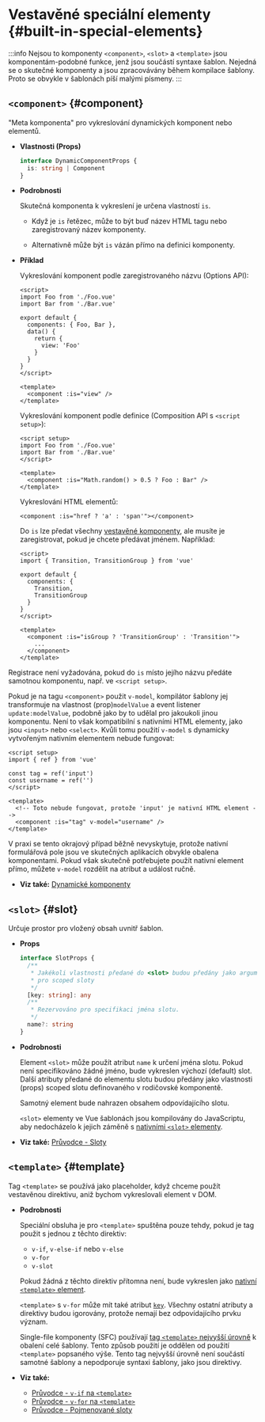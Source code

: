 # Vestavěné speciální elementy {#built-in-special-elements}

:::info Nejsou to komponenty
`<component>`, `<slot>` a `<template>` jsou komponentám-podobné funkce, jenž jsou součástí syntaxe šablon. Nejedná se o skutečné komponenty a jsou zpracovávány během kompilace šablony. Proto se obvykle v šablonách píší malými písmeny.
:::

## `<component>` {#component}

"Meta komponenta" pro vykreslování dynamických komponent nebo elementů.

- **Vlastnosti (Props)**

  ```ts
  interface DynamicComponentProps {
    is: string | Component
  }
  ```

- **Podrobnosti**

  Skutečná komponenta k vykreslení je určena vlastností `is`.

  - Když je `is` řetězec, může to být buď název HTML tagu nebo zaregistrovaný název komponenty.

  - Alternativně může být `is` vázán přímo na definici komponenty.

- **Příklad**

  Vykreslování komponent podle zaregistrovaného názvu (Options API):

  ```vue
  <script>
  import Foo from './Foo.vue'
  import Bar from './Bar.vue'

  export default {
    components: { Foo, Bar },
    data() {
      return {
        view: 'Foo'
      }
    }
  }
  </script>

  <template>
    <component :is="view" />
  </template>
  ```

  Vykreslování komponent podle definice (Composition API s `<script setup>`):

  ```vue
  <script setup>
  import Foo from './Foo.vue'
  import Bar from './Bar.vue'
  </script>

  <template>
    <component :is="Math.random() > 0.5 ? Foo : Bar" />
  </template>
  ```

  Vykreslování HTML elementů:

  ```vue-html
  <component :is="href ? 'a' : 'span'"></component>
  ```

  Do `is` lze předat všechny [vestavěné komponenty](./built-in-components), ale musíte je zaregistrovat, pokud je chcete předávat jménem. Například:

  ```vue
  <script>
  import { Transition, TransitionGroup } from 'vue'

  export default {
    components: {
      Transition,
      TransitionGroup
    }
  }
  </script>

  <template>
    <component :is="isGroup ? 'TransitionGroup' : 'Transition'">
      ...
    </component>
  </template>
  ```

Registrace není vyžadována, pokud do `is` místo jejího názvu předáte samotnou komponentu, např. ve `<script setup>`.

Pokud je na tagu `<component>` použit `v-model`, kompilátor šablony jej transformuje na vlastnost (prop)`modelValue` a event listener `update:modelValue`, podobně jako by to udělal pro jakoukoli jinou komponentu. Není to však kompatibilní s nativními HTML elementy, jako jsou `<input>` nebo `<select>`. Kvůli tomu použití `v-model` s dynamicky vytvořeným nativním elementem nebude fungovat:

```vue
<script setup>
import { ref } from 'vue'

const tag = ref('input')
const username = ref('')
</script>

<template>
  <!-- Toto nebude fungovat, protože 'input' je nativní HTML element -->
  <component :is="tag" v-model="username" />
</template>
```

V praxi se tento okrajový případ běžně nevyskytuje, protože nativní formulářová pole jsou ve skutečných aplikacích obvykle obalena komponentami. Pokud však skutečně potřebujete použít nativní element přímo, můžete `v-model` rozdělit na atribut a událost ručně.

- **Viz také:** [Dynamické komponenty](/guide/essentials/component-basics#dynamic-components)

## `<slot>` {#slot}

Určuje prostor pro vložený obsah uvnitř šablon.

- **Props** 

  ```ts
  interface SlotProps {
    /**
     * Jakékoli vlastnosti předané do <slot> budou předány jako argumenty
     * pro scoped sloty
     */
    [key: string]: any
    /**
     * Rezervováno pro specifikaci jména slotu.
     */
    name?: string
  }
  ```

- **Podrobnosti**

  Element `<slot>` může použít atribut `name` k určení jména slotu. Pokud není specifikováno žádné jméno, bude vykreslen výchozí (default) slot. Další atributy předané do elementu slotu budou předány jako vlastnosti (props) scoped slotu definovaného v rodičovské komponentě.

  Samotný element bude nahrazen obsahem odpovídajícího slotu.

  `<slot>` elementy ve Vue šablonách jsou kompilovány do JavaScriptu, aby nedocházelo k jejich záměně s [nativními `<slot>` elementy](https://developer.mozilla.org/en-US/docs/Web/HTML/Element/slot).

- **Viz také:** [Průvodce - Sloty](/guide/components/slots)

## `<template>` {#template}

Tag `<template>` se používá jako placeholder, když chceme použít vestavěnou direktivu, aniž bychom vykreslovali element v DOM.

- **Podrobnosti**

  Speciální obsluha je pro `<template>` spuštěna pouze tehdy, pokud je tag použit s jednou z těchto direktiv:

  - `v-if`, `v-else-if` nebo `v-else`
  - `v-for`
  - `v-slot`

  Pokud žádná z těchto direktiv přítomna není, bude vykreslen jako [nativní `<template>` element](https://developer.mozilla.org/en-US/docs/Web/HTML/Element/template).

  `<template>` s `v-for` může mít také atribut [`key`](/api/built-in-special-attributes#key). Všechny ostatní atributy a direktivy budou igorovány, protože nemají bez odpovídajícího prvku význam.

  Single-file komponenty (SFC) používají [tag `<template>` nejvyšší úrovně](/api/sfc-spec#language-blocks) k obalení celé šablony. Tento způsob použití je oddělen od použití `<template>` popsaného výše. Tento tag nejvyšší úrovně není součástí samotné šablony a nepodporuje syntaxi šablony, jako jsou direktivy.

- **Viz také:**
  - [Průvodce - `v-if` na `<template>`](/guide/essentials/conditional#v-if-on-template)
  - [Průvodce - `v-for` na `<template>`](/guide/essentials/list#v-for-on-template)
  - [Průvodce - Pojmenované sloty](/guide/components/slots#named-slots)
